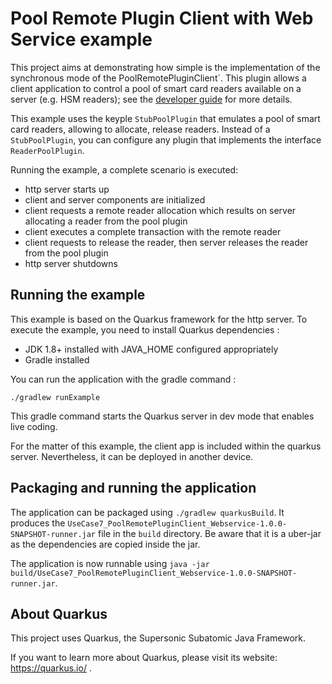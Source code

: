 # Pool Remote Plugin Client with Web Service example

This project aims at demonstrating how simple is the implementation of the synchronous mode of the PoolRemotePluginClient`. This plugin allows a client application to control a pool of smart card readers available on a server (e.g. HSM readers); see the [developer guide](https://calypsonet.github.io/keyple-website/docs/developer-guide/distributed-application/#poolremotepluginclient) for more details.

This example uses the keyple `StubPoolPlugin` that emulates a pool of smart card readers, allowing to allocate, release readers. Instead of a ``StubPoolPlugin``, you can configure any plugin that implements the interface ``ReaderPoolPlugin``.

Running the example, a complete scenario is executed: 
- http server starts up
- client and server components are initialized
- client requests a remote reader allocation which results on server allocating a reader from the pool plugin
- client executes a complete transaction with the remote reader
- client requests to release the reader, then server releases the reader from the pool plugin
- http  server shutdowns

## Running the example

This example is based on the Quarkus framework for the http server. To execute the example, you need to install Quarkus dependencies : 
- JDK 1.8+ installed with JAVA_HOME configured appropriately
- Gradle installed

You can run the application with the gradle command : 
```
./gradlew runExample
```

This gradle command starts the Quarkus server in dev mode that enables live coding.

For the matter of this example, the client app is included within the quarkus server. Nevertheless, it can be deployed in another device. 

## Packaging and running the application

The application can be packaged using `./gradlew quarkusBuild`.
It produces the `UseCase7_PoolRemotePluginClient_Webservice-1.0.0-SNAPSHOT-runner.jar` file in the `build` directory.
Be aware that it is a uber-jar as the dependencies are copied inside the jar.

The application is now runnable using `java -jar build/UseCase7_PoolRemotePluginClient_Webservice-1.0.0-SNAPSHOT-runner.jar`.

## About Quarkus

This project uses Quarkus, the Supersonic Subatomic Java Framework.

If you want to learn more about Quarkus, please visit its website: https://quarkus.io/ .
